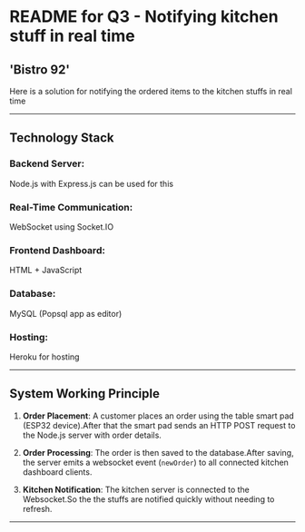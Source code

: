 # README for Q3 - Notifying kitchen stuff in real time

## 'Bistro 92'

Here is a solution for notifying the ordered items to the kitchen stuffs in real time

---

## Technology Stack

### Backend Server: 
 Node.js with Express.js can be used for this
### Real-Time Communication:
 WebSocket using Socket.IO
### Frontend Dashboard: 
HTML + JavaScript
### Database: 
MySQL (Popsql app as editor)
### Hosting: 
Heroku for hosting

---

## System Working Principle

1. **Order Placement**:
   A customer places an order using the table smart pad (ESP32 device).After that the smart pad sends an HTTP POST request to the Node.js server with order details.

2. **Order Processing**:
   The order is then saved to the database.After saving, the server emits a websocket event (`newOrder`) to all connected kitchen dashboard clients.

3. **Kitchen Notification**:
   The kitchen server is connected to the Websocket.So the the stuffs are notified quickly without needing to refresh.

---

